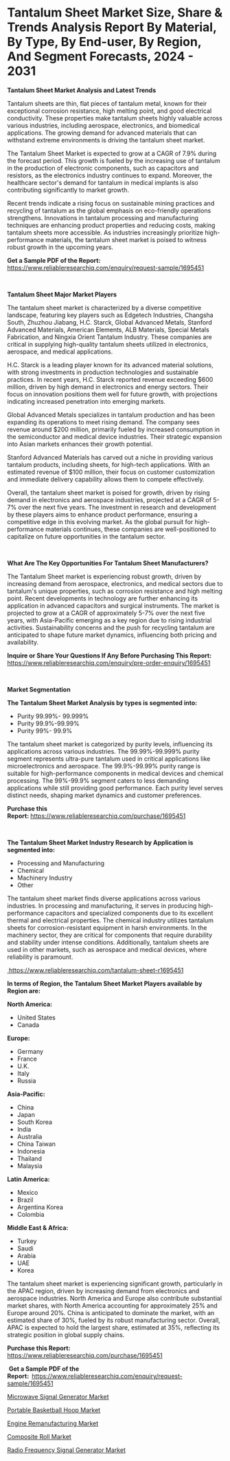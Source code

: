 <p><h1>Tantalum Sheet Market Size, Share & Trends Analysis Report By Material, By Type, By End-user, By Region, And Segment Forecasts, 2024 - 2031</h1></p><p><strong>Tantalum Sheet Market Analysis and Latest Trends</strong></p>
<p><p>Tantalum sheets are thin, flat pieces of tantalum metal, known for their exceptional corrosion resistance, high melting point, and good electrical conductivity. These properties make tantalum sheets highly valuable across various industries, including aerospace, electronics, and biomedical applications. The growing demand for advanced materials that can withstand extreme environments is driving the tantalum sheet market.</p><p>The Tantalum Sheet Market is expected to grow at a CAGR of 7.9% during the forecast period. This growth is fueled by the increasing use of tantalum in the production of electronic components, such as capacitors and resistors, as the electronics industry continues to expand. Moreover, the healthcare sector's demand for tantalum in medical implants is also contributing significantly to market growth. </p><p>Recent trends indicate a rising focus on sustainable mining practices and recycling of tantalum as the global emphasis on eco-friendly operations strengthens. Innovations in tantalum processing and manufacturing techniques are enhancing product properties and reducing costs, making tantalum sheets more accessible. As industries increasingly prioritize high-performance materials, the tantalum sheet market is poised to witness robust growth in the upcoming years.</p></p>
<p><strong>Get a Sample PDF of the Report:&nbsp;</strong> <a href="https://www.reliableresearchiq.com/enquiry/request-sample/1695451?utm_campaign=1721&utm_medium=2&utm_source=Github&utm_content=ia&utm_term=19102024&utm_id=tantalum-sheet">https://www.reliableresearchiq.com/enquiry/request-sample/1695451</a></p>
<p>&nbsp;</p>
<p><strong>Tantalum Sheet Major Market Players</strong></p>
<p><p>The tantalum sheet market is characterized by a diverse competitive landscape, featuring key players such as Edgetech Industries, Changsha South, Zhuzhou Jiabang, H.C. Starck, Global Advanced Metals, Stanford Advanced Materials, American Elements, ALB Materials, Special Metals Fabrication, and Ningxia Orient Tantalum Industry. These companies are critical in supplying high-quality tantalum sheets utilized in electronics, aerospace, and medical applications.</p><p>H.C. Starck is a leading player known for its advanced material solutions, with strong investments in production technologies and sustainable practices. In recent years, H.C. Starck reported revenue exceeding $600 million, driven by high demand in electronics and energy sectors. Their focus on innovation positions them well for future growth, with projections indicating increased penetration into emerging markets.</p><p>Global Advanced Metals specializes in tantalum production and has been expanding its operations to meet rising demand. The company sees revenue around $200 million, primarily fueled by increased consumption in the semiconductor and medical device industries. Their strategic expansion into Asian markets enhances their growth potential.</p><p>Stanford Advanced Materials has carved out a niche in providing various tantalum products, including sheets, for high-tech applications. With an estimated revenue of $100 million, their focus on customer customization and immediate delivery capability allows them to compete effectively.</p><p>Overall, the tantalum sheet market is poised for growth, driven by rising demand in electronics and aerospace industries, projected at a CAGR of 5-7% over the next five years. The investment in research and development by these players aims to enhance product performance, ensuring a competitive edge in this evolving market. As the global pursuit for high-performance materials continues, these companies are well-positioned to capitalize on future opportunities in the tantalum sector.</p></p>
<p>&nbsp;</p>
<p><strong>What Are The Key Opportunities For Tantalum Sheet Manufacturers?</strong></p>
<p><p>The Tantalum Sheet market is experiencing robust growth, driven by increasing demand from aerospace, electronics, and medical sectors due to tantalum's unique properties, such as corrosion resistance and high melting point. Recent developments in technology are further enhancing its application in advanced capacitors and surgical instruments. The market is projected to grow at a CAGR of approximately 5-7% over the next five years, with Asia-Pacific emerging as a key region due to rising industrial activities. Sustainability concerns and the push for recycling tantalum are anticipated to shape future market dynamics, influencing both pricing and availability.</p></p>
<p><strong>Inquire or Share Your Questions If Any Before Purchasing This Report:</strong> <a href="https://www.reliableresearchiq.com/enquiry/pre-order-enquiry/1695451?utm_campaign=1721&utm_medium=2&utm_source=Github&utm_content=ia&utm_term=19102024&utm_id=tantalum-sheet">https://www.reliableresearchiq.com/enquiry/pre-order-enquiry/1695451</a></p>
<p>&nbsp;</p>
<p><strong>Market Segmentation</strong></p>
<p><strong>The Tantalum Sheet Market Analysis by types is segmented into:</strong></p>
<p><ul><li>Purity 99.99%- 99.999%</li><li>Purity 99.9%-99.99%</li><li>Purity 99%- 99.9%</li></ul></p>
<p><p>The tantalum sheet market is categorized by purity levels, influencing its applications across various industries. The 99.99%-99.999% purity segment represents ultra-pure tantalum used in critical applications like microelectronics and aerospace. The 99.9%-99.99% purity range is suitable for high-performance components in medical devices and chemical processing. The 99%-99.9% segment caters to less demanding applications while still providing good performance. Each purity level serves distinct needs, shaping market dynamics and customer preferences.</p></p>
<p><strong>Purchase this Report:&nbsp;</strong><a href="https://www.reliableresearchiq.com/purchase/1695451?utm_campaign=1721&utm_medium=2&utm_source=Github&utm_content=ia&utm_term=19102024&utm_id=tantalum-sheet">https://www.reliableresearchiq.com/purchase/1695451</a></p>
<p>&nbsp;</p>
<p><strong>The Tantalum Sheet Market Industry Research by Application is segmented into:</strong></p>
<p><ul><li>Processing and Manufacturing</li><li>Chemical</li><li>Machinery Industry</li><li>Other</li></ul></p>
<p><p>The tantalum sheet market finds diverse applications across various industries. In processing and manufacturing, it serves in producing high-performance capacitors and specialized components due to its excellent thermal and electrical properties. The chemical industry utilizes tantalum sheets for corrosion-resistant equipment in harsh environments. In the machinery sector, they are critical for components that require durability and stability under intense conditions. Additionally, tantalum sheets are used in other markets, such as aerospace and medical devices, where reliability is paramount.</p></p>
<p><a href="https://www.reliableresearchiq.com/tantalum-sheet-r1695451?utm_campaign=1721&utm_medium=2&utm_source=Github&utm_content=ia&utm_term=19102024&utm_id=tantalum-sheet">&nbsp;https://www.reliableresearchiq.com/tantalum-sheet-r1695451</a></p>
<p><strong>In terms of Region, the Tantalum Sheet Market Players available by Region are:</strong></p>
<p>
    <p> <strong> North America: </strong>
        <ul>
            <li>United States</li>
            <li>Canada</li>
        </ul>
        </p> 
    <p> <strong> Europe: </strong>
        <ul>
            <li>Germany</li>
            <li>France</li>
            <li>U.K.</li>
            <li>Italy</li>
            <li>Russia</li>
        </ul>
        </p> 
    <p> <strong> Asia-Pacific: </strong>
        <ul>
            <li>China</li>
            <li>Japan</li>
            <li>South Korea</li>
            <li>India</li>
            <li>Australia</li>
            <li>China Taiwan</li>
            <li>Indonesia</li>
            <li>Thailand</li>
            <li>Malaysia</li>
        </ul>
        </p> 
    <p> <strong> Latin America: </strong>
        <ul>
            <li>Mexico</li>
            <li>Brazil</li>
            <li>Argentina Korea</li>
            <li>Colombia</li>
        </ul>
        </p> 
    <p> <strong> Middle East & Africa: </strong>
        <ul>
            <li>Turkey</li>
            <li>Saudi</li>
            <li>Arabia</li>
            <li>UAE</li>
            <li>Korea</li>
        </ul>
    </p>
    </p>
<p><p>The tantalum sheet market is experiencing significant growth, particularly in the APAC region, driven by increasing demand from electronics and aerospace industries. North America and Europe also contribute substantial market shares, with North America accounting for approximately 25% and Europe around 20%. China is anticipated to dominate the market, with an estimated share of 30%, fueled by its robust manufacturing sector. Overall, APAC is expected to hold the largest share, estimated at 35%, reflecting its strategic position in global supply chains.</p></p>
<p><strong>Purchase this Report: </strong><a href="https://www.reliableresearchiq.com/purchase/1695451?utm_campaign=1721&utm_medium=2&utm_source=Github&utm_content=ia&utm_term=19102024&utm_id=tantalum-sheet">https://www.reliableresearchiq.com/purchase/1695451</a></p>
<p>&nbsp;<strong>Get a Sample PDF of the Report:&nbsp;&nbsp;</strong><a href="https://www.reliableresearchiq.com/enquiry/request-sample/1695451?utm_campaign=1721&utm_medium=2&utm_source=Github&utm_content=ia&utm_term=19102024&utm_id=tantalum-sheet">https://www.reliableresearchiq.com/enquiry/request-sample/1695451</a></p>
<p><strong></strong></p>
<p><p><a href="https://issuu.com/reportprime-2/docs/microwave-signal-generator-market-s_5345501d992ea3?utm_campaign=1721&utm_medium=2&utm_source=Github&utm_content=ia&utm_term=19102024&utm_id=tantalum-sheet">Microwave Signal Generator Market</a></p><p><a href="https://www.linkedin.com/pulse/portable-basketball-hoop-market-size-share-analysis-growth-tjrmf?utm_campaign=1721&utm_medium=2&utm_source=Github&utm_content=ia&utm_term=19102024&utm_id=tantalum-sheet">Portable Basketball Hoop Market</a></p><p><a href="https://www.linkedin.com/pulse/digital-transformation-engine-remanufacturing-industry-market-8v0oc?utm_campaign=1721&utm_medium=2&utm_source=Github&utm_content=ia&utm_term=19102024&utm_id=tantalum-sheet">Engine Remanufacturing Market</a></p><p><a href="https://www.linkedin.com/pulse/composite-roll-market-research-report-2024-2031-zymolyase-ha3oc?utm_campaign=1721&utm_medium=2&utm_source=Github&utm_content=ia&utm_term=19102024&utm_id=tantalum-sheet">Composite Roll Market</a></p><p><a href="https://issuu.com/reportprime-2/docs/radio-frequency-signal-generator-ma_3a4af2bb372f01?utm_campaign=1721&utm_medium=2&utm_source=Github&utm_content=ia&utm_term=19102024&utm_id=tantalum-sheet">Radio Frequency Signal Generator Market</a></p></p>
